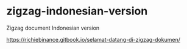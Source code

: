 # zigzag-indonesian-version
Zigzag document Indonesian version

https://richiebinance.gitbook.io/selamat-datang-di-zigzag-dokumen/

